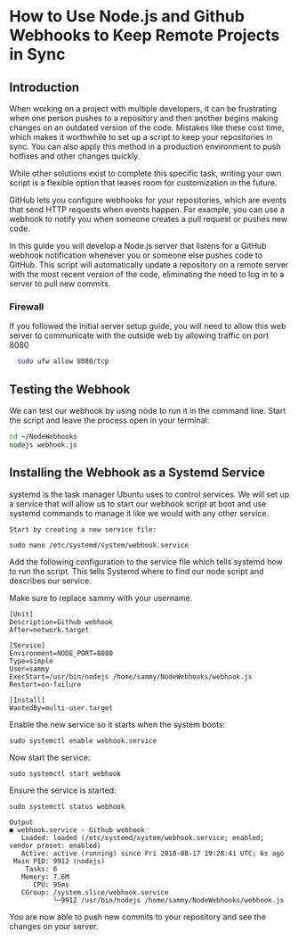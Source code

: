 
# How to Use Node.js and Github Webhooks to Keep Remote Projects in Sync

## Introduction
When working on a project with multiple developers, it can be frustrating when one person pushes to a repository and then another begins making changes on an outdated version of the code. Mistakes like these cost time, which makes it worthwhile to set up a script to keep your repositories in sync. You can also apply this method in a production environment to push hotfixes and other changes quickly.

While other solutions exist to complete this specific task, writing your own script is a flexible option that leaves room for customization in the future.

GitHub lets you configure webhooks for your repositories, which are events that send HTTP requests when events happen. For example, you can use a webhook to notify you when someone creates a pull request or pushes new code.

In this guide you will develop a Node.js server that listens for a GitHub webhook notification whenever you or someone else pushes code to GitHub. This script will automatically update a repository on a remote server with the most recent version of the code, eliminating the need to log in to a server to pull new commits.



### Firewall

If you followed the initial server setup guide, you will need to allow this web server to communicate with the outside web by allowing traffic on port 8080

```bash
  sudo ufw allow 8080/tcp
```


## Testing the Webhook

We can test our webhook by using node to run it in the command line. Start the script and leave the process open in your terminal:

```bash
cd ~/NodeWebhooks
nodejs webhook.js
```
## Installing the Webhook as a Systemd Service

systemd is the task manager Ubuntu uses to control services. We will set up a service that will allow us to start our webhook script at boot and use systemd commands to manage it like we would with any other service.

`Start by creating a new service file:`
```
sudo nano /etc/systemd/system/webhook.service
```

Add the following configuration to the service file which tells systemd how to run the script. This tells Systemd where to find our node script and describes our service.

Make sure to replace sammy with your username.

```
[Unit]
Description=Github webhook
After=network.target

[Service]
Environment=NODE_PORT=8080
Type=simple
User=sammy
ExecStart=/usr/bin/nodejs /home/sammy/NodeWebhooks/webhook.js
Restart=on-failure

[Install]
WantedBy=multi-user.target
```
Enable the new service so it starts when the system boots:
```
sudo systemctl enable webhook.service
```
Now start the service:
```
sudo systemctl start webhook
```
Ensure the service is started:
```
sudo systemctl status webhook
```

```
Output
● webhook.service - Github webhook
   Loaded: loaded (/etc/systemd/system/webhook.service; enabled; vendor preset: enabled)
   Active: active (running) since Fri 2018-08-17 19:28:41 UTC; 6s ago
 Main PID: 9912 (nodejs)
    Tasks: 6
   Memory: 7.6M
      CPU: 95ms
   CGroup: /system.slice/webhook.service
           └─9912 /usr/bin/nodejs /home/sammy/NodeWebhooks/webhook.js
```
You are now able to push new commits to your repository and see the changes on your server.